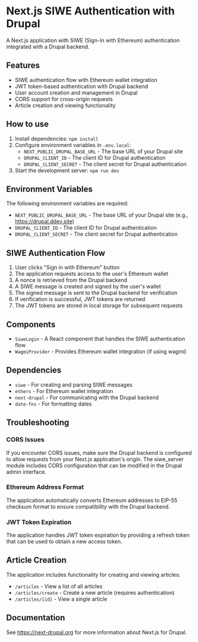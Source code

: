 # Next.js SIWE Authentication with Drupal

A Next.js application with SIWE (Sign-In with Ethereum) authentication integrated with a Drupal backend.

## Features

- SIWE authentication flow with Ethereum wallet integration
- JWT token-based authentication with Drupal backend
- User account creation and management in Drupal
- CORS support for cross-origin requests
- Article creation and viewing functionality

## How to use

1. Install dependencies: `npm install`
2. Configure environment variables in `.env.local`:
   - `NEXT_PUBLIC_DRUPAL_BASE_URL` - The base URL of your Drupal site
   - `DRUPAL_CLIENT_ID` - The client ID for Drupal authentication
   - `DRUPAL_CLIENT_SECRET` - The client secret for Drupal authentication
3. Start the development server: `npm run dev`

## Environment Variables

The following environment variables are required:

- `NEXT_PUBLIC_DRUPAL_BASE_URL` - The base URL of your Drupal site (e.g., https://drupal.ddev.site)
- `DRUPAL_CLIENT_ID` - The client ID for Drupal authentication
- `DRUPAL_CLIENT_SECRET` - The client secret for Drupal authentication

## SIWE Authentication Flow

1. User clicks "Sign in with Ethereum" button
2. The application requests access to the user's Ethereum wallet
3. A nonce is retrieved from the Drupal backend
4. A SIWE message is created and signed by the user's wallet
5. The signed message is sent to the Drupal backend for verification
6. If verification is successful, JWT tokens are returned
7. The JWT tokens are stored in local storage for subsequent requests

## Components

- `SiweLogin` - A React component that handles the SIWE authentication flow
- `WagmiProvider` - Provides Ethereum wallet integration (if using wagmi)

## Dependencies

- `siwe` - For creating and parsing SIWE messages
- `ethers` - For Ethereum wallet integration
- `next-drupal` - For communicating with the Drupal backend
- `date-fns` - For formatting dates

## Troubleshooting

### CORS Issues

If you encounter CORS issues, make sure the Drupal backend is configured to allow requests from your Next.js application's origin. The siwe_server module includes CORS configuration that can be modified in the Drupal admin interface.

### Ethereum Address Format

The application automatically converts Ethereum addresses to EIP-55 checksum format to ensure compatibility with the Drupal backend.

### JWT Token Expiration

The application handles JWT token expiration by providing a refresh token that can be used to obtain a new access token.

## Article Creation

The application includes functionality for creating and viewing articles:

- `/articles` - View a list of all articles
- `/articles/create` - Create a new article (requires authentication)
- `/articles/[id]` - View a single article

## Documentation

See https://next-drupal.org for more information about Next.js for Drupal.

